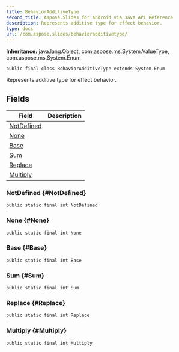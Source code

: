 ```yaml
---
title: BehaviorAdditiveType
second_title: Aspose.Slides for Android via Java API Reference
description: Represents additive type for effect behavior.
type: docs
url: /com.aspose.slides/behavioradditivetype/
---
```

**Inheritance:**
java.lang.Object, com.aspose.ms.System.ValueType, com.aspose.ms.System.Enum
```
public final class BehaviorAdditiveType extends System.Enum
```

Represents additive type for effect behavior.
## Fields

| Field | Description |
| --- | --- |
| [NotDefined](#NotDefined) |  |
| [None](#None) |  |
| [Base](#Base) |  |
| [Sum](#Sum) |  |
| [Replace](#Replace) |  |
| [Multiply](#Multiply) |  |
### NotDefined {#NotDefined}
```
public static final int NotDefined
```




### None {#None}
```
public static final int None
```




### Base {#Base}
```
public static final int Base
```




### Sum {#Sum}
```
public static final int Sum
```




### Replace {#Replace}
```
public static final int Replace
```




### Multiply {#Multiply}
```
public static final int Multiply
```




